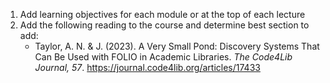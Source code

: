 1. Add learning objectives for each module or at the top of each lecture
2. Add the following reading to the course and determine best section to add:
    - Taylor, A. N. & J. (2023). A Very Small Pond: Discovery Systems That Can
      Be Used with FOLIO in Academic Libraries. *The Code4Lib Journal, 57*.
      https://journal.code4lib.org/articles/17433

